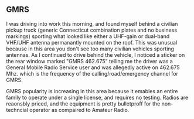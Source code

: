## GMRS

<p>I was driving into work this morning, and found myself behind a civilian pickup truck (generic Connecticut combination plates and no business markings) sporting what looked like either a UHF-gain or dual-band VHF/UHF antenna permanantly mounted on the roof. This was unusual because in this area you don't see too many civilian vehicles sporting antennas. As I continued to drive behind the vehicle, I noticed a sticker on the rear window marked "GMRS 462.675" telling me the driver was a General Mobile Radio Service user and was allegedly active on 462.675 Mhz. which is the frequency of the calling/road/emergency channel for GMRS.</p>

<p>GMRS popularity is increasing in this area because it emables an entire family to operate under a single license, and requires no testing. Radios are reaonsbly priced, and the equipment is pretty bulletproff for the non-techncial operator as compaired to Amateur Radio.</p>
